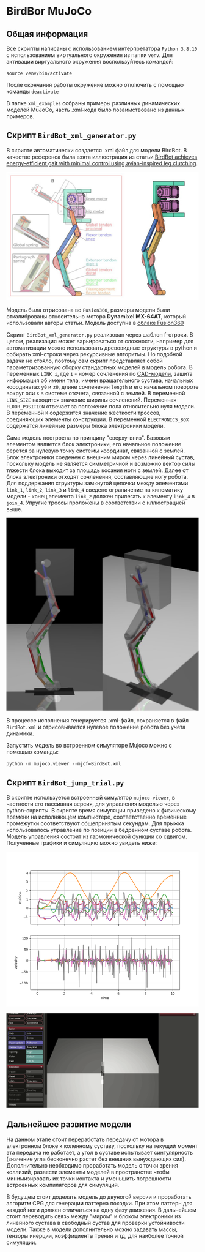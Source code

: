 # BirdBor MuJoCo
## Общая информация
Все скрипты написаны с использованием интерпретатора `Python 3.8.10` с использованием виртуального окружения из папки `venv`. Для активации виртуального окружения воспользуйтесь командой:
```
source venv/bin/activate
```
После окончания работы окружение можно отключить с помощью команды `deactivate`

В папке `xml_examples` собраны примеры различных динамических моделей MuJoCo, часть .xml-кода было позаимствовано из данных примеров. 

## Скрипт `BirdBot_xml_generator.py`
В скрипте автоматически создается .xml файл для модели BirdBot. В качестве референса была взята иллюстрация из статьи [BirdBot achieves energy-efficient gait with minimal control using avian-inspired leg clutching](./BirdBot_paper.pdf).

![cad_model](./media/cad_model.JPEG)

Модель была отрисована во `Fusion360`, размеры модели были откалиброваны относительно мотора **Dynamixel MX-64AT**, который использовали авторы статьи. Модель доступна в [облаке Fusion360](https://a360.co/47Tu9Hj)

Скрипт `BirdBot_xml_generator.py` реализован через шаблон f-строки. В целом, реализация может варьироваться от сложности, например для автоматизации можно использовать древовидные структуры в python и собирать xml-строки через рекурсивные алгоритмы. Но подобной задачи не стояло, поэтому сам скрипт представляет собой параметризованную сборку стандартных моделей в модель робота. В переменных `LINK_i`, где `i` - номер сочленения по [CAD-модели](https://a360.co/47Tu9Hj), зашита информация об имени тела, имени вращательного сустава, начальных координатах `y0` и `z0`, длине сочленения `length` и его начальном повороте вокруг оси `X` в системе отсчета, связанной с землей. В переменной `LINK_SIZE` находится значение ширины сочленений. Переменная `FLOOR_POSITION` отвечает за положение пола относительно нуля модели. В переменной `K` содержится значение жесткости троссов, соединяющих элементы конструкции. В переменной `ELECTRONICS_BOX` содержатся линейные размеры блока электроники модели.

Сама модель построена по принципу "сверху-вниз". Базовым элементом является блок электроники, его начальное положение берется за нулевую точку системы координат, связанной с землей. Блок электроники соеденен с внешним миром через линейный сустав, поскольку модель не является симметричной и возможно вектор силы тяжести блока выходит за площадь косания ноги с землей. Далее от блока электроники отходят сочленения, составляющие ногу робота. Для поддержания структуры замкнутой цепочки между элементами `link_1`, `link_2`, `link_3` и `link_4` введено ограничение на кинематику модели - конец элемента `link_2` должен прилегать к элементу `link_4` в `join_4`. Упругие троссы проложены в соответствии с иллюстрацией выше.

![mujoco_model](./media/mujoco_model.JPEG)

В процессе исполнения генерируется .xml-файл, сохраняется в файл `BirdBot.xml` и отрисовывается нулевое положение робота без учета динамики.

Запустить модель во встроенном симуляторе Mujoco можно с помощью команды:
```
python -m mujoco.viewer --mjcf=BirdBot.xml 
```

## Скрипт `BirdBot_jump_trial.py`
В скрипте используется встроенный симулятор `mujoco-viewer`, в частности его пассивная версия, для управления моделью через python-скрипты. В скрипте время симуляции приведено к физическому времени на исполняющем компьютере, соответственно временные промежутки соответствуют общепринятым секундам. Для прыжка использовалось управление по позиции в бедренном суставе робота. Модель управления состоит из гармонической функции со сдвигом. Полученные графики и симуляцию можно увидеть ниже:

![jump_plot](./media/Jump_trial_plot.png)

![jump_video](./media/jump_trial.gif)

## Дальнейшее развитие модели
На данном этапе стоит переработать передачу от мотора в электронном блоке к коленному суставу, поскольку на текущий момент эта передача не работает, а угол в суставе испытывает сингулярность (значение угла бесконечно растет без внешних вынуждающих сил). Дополнительно необходимо проработать модель с точки зрения коллизий, развести элементы моделей в пространстве чтобы минимизировать их точки контакта и уменьшить погрешности встроенных компиляторов для симуляций.

В будущем стоит доделать модель до двуногой версии и проработать алгоритм CPG для генерации паттерна походки. При этом паттерн для каждой ноги должен отличаться на одну фазу движения. В дальнейшем стоит переводить связь между "миром" и блоком электроники из линейного сустава в свободный сустав для проверки устойчивости модели. Также в модели дополнительно можно задавать массы, тензоры инерции, коэффициенты трения и тд, для наиболее точной симуляции.
